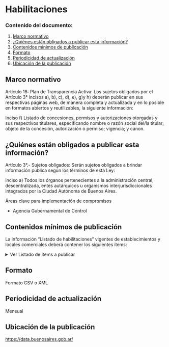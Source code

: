 <h1> Habilitaciones</h1> 
<h3>  Contenido del documento: </h3> 
<ol>
 <li><a href="#marco">Marco normativo</a></li>
 <li><a href="#obligados">¿Quiénes están obligados a publicar esta información?</a></li>
 <li><a href="#contenidos">Contenidos mínimos de publicación</a></li>
 <li><a href="#formato">Formato</a></li>
 <li><a href="#perio">Periodicidad de actualización</a></li>
 <li><a href="#ubicacion">Ubicación de la publicación</a></li>
 
 
</ol>
 
<h2 id="marco">Marco normativo</h2>  
<p>
Artículo 18: Plan de Transparencia Activa: Los sujetos obligados por el Artículo 3° incisos a), b), c), d), e), g)y h) deberán publicar en sus respectivas páginas web, de manera completa y actualizada y en lo posible en formatos abiertos y reutilizables, la siguiente información:

Inciso f) Listado de concesiones, permisos y autorizaciones otorgadas y sus respectivos
titulares, especificando nombre o razón social del/la titular; objeto de la concesión, autorización o permiso; vigencia; y canon.


</p>
<h2 id="obligados"> ¿Quiénes están obligados a publicar esta información?</h2> 
<p>
Artículo 3°.- Sujetos obligados: Serán sujetos obligados a brindar información pública según los términos de esta Ley:

inciso a) Todos los órganos pertenecientes a la administración central, descentralizada, entes autárquicos u organismos interjurisdiccionales integrados por la Ciudad Autónoma de Buenos Aires.
<p>Áreas clave para implementación de compromisos
<ul>
<li>Agencia Gubernamental de Control</li>
</ul>

</p>


<h2 id="contenidos"> Contenidos mínimos de publicación </h2> 
<p>La información “Listado de habilitaciones” vigentes de establecimientos y locales comerciales deberá contener los siguientes ítems:
</p>
<details><summary> Ver Listado de ítems a publicar </summary>
<p>


|	Ítem	|
|		------------- |
|	Nombre o razón social del/la titular de la habilitación |
| Objeto de la habilitación |
| Datos catastrales  |
| Fecha de habilitación|
| Duración de la habilitación   |
| Rubro de la habilitación|




</p>
</details>

<h2 id="formato"> Formato </h2>
<p> Formato CSV o XML
</p>
<h2 id="perio"> Periodicidad de actualización</h2>
<p>Mensual</p>


<h2 id="ubicacion"> Ubicación de la publicación</h2>
<p>
  <a href="https://data.buenosaires.gob.ar/">https://data.buenosaires.gob.ar/ </a>


</p>

<!-- | Compromiso | Fecha de cumplimiento |
| --- | --- |
| Listado | |
| Pliego | |
| Tipo de contratación | |
| Certificados de aptitud ambiental | |
| Incorporar AUSA, IVC | |
-->
